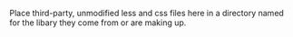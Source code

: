 Place third-party, unmodified less and css files here in a directory named
for the libary they come from or are making up.